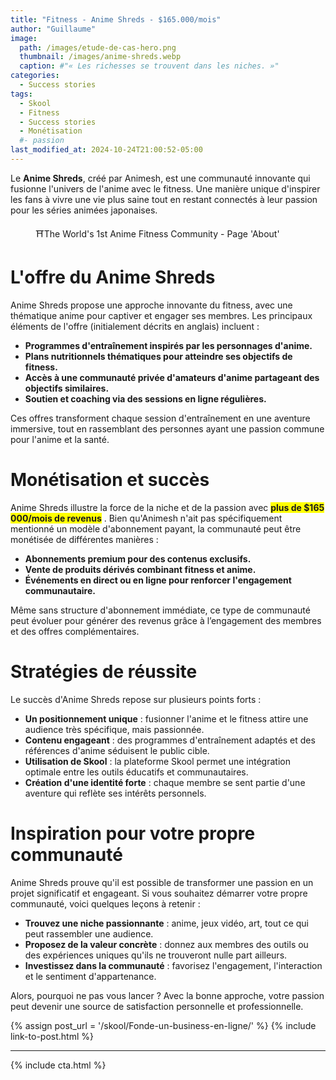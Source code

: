 ```yaml
---
title: "Fitness - Anime Shreds - $165.000/mois"
author: "Guillaume"
image: 
  path: /images/etude-de-cas-hero.png
  thumbnail: /images/anime-shreds.webp
  caption: #"« Les richesses se trouvent dans les niches. »"
categories:
  - Success stories
tags:
  - Skool
  - Fitness
  - Success stories
  - Monétisation
  #- passion
last_modified_at: 2024-10-24T21:00:52-05:00
---
```

Le **Anime Shreds**, créé par Animesh, est une communauté innovante qui fusionne l'univers de l'anime avec le fitness. Une manière unique d'inspirer les fans à vivre une vie plus saine tout en restant connectés à leur passion pour les séries animées japonaises.

<figure class="align-center">
  <a href="#"><img src="{{ '/images/anime-shreds-about.webp' | absolute_url }}" alt=""></a>
  <figcaption>⛩️The World's 1st Anime Fitness Community - Page 'About'</figcaption>
</figure>

# L'offre du Anime Shreds

Anime Shreds propose une approche innovante du fitness, avec une thématique anime pour captiver et engager ses membres. Les principaux éléments de l'offre (initialement décrits en anglais) incluent :

- **Programmes d'entraînement inspirés par les personnages d'anime.**
- **Plans nutritionnels thématiques pour atteindre ses objectifs de fitness.**
- **Accès à une communauté privée d'amateurs d'anime partageant des objectifs similaires.**
- **Soutien et coaching via des sessions en ligne régulières.**

Ces offres transforment chaque session d'entraînement en une aventure immersive, tout en rassemblant des personnes ayant une passion commune pour l'anime et la santé.

# Monétisation et succès

Anime Shreds illustre la force de la niche et de la passion avec **<span style="background-color: yellow">plus de $165 000/mois de revenus</span>** . Bien qu'Animesh n'ait pas spécifiquement mentionné un modèle d'abonnement payant, la communauté peut être monétisée de différentes manières :

- **Abonnements premium pour des contenus exclusifs.**
- **Vente de produits dérivés combinant fitness et anime.**
- **Événements en direct ou en ligne pour renforcer l'engagement communautaire.**

Même sans structure d'abonnement immédiate, ce type de communauté peut évoluer pour générer des revenus grâce à l’engagement des membres et des offres complémentaires.

# Stratégies de réussite

Le succès d'Anime Shreds repose sur plusieurs points forts :

- **Un positionnement unique** : fusionner l'anime et le fitness attire une audience très spécifique, mais passionnée.
- **Contenu engageant** : des programmes d'entraînement adaptés et des références d'anime séduisent le public cible.
- **Utilisation de Skool** : la plateforme Skool permet une intégration optimale entre les outils éducatifs et communautaires.
- **Création d'une identité forte** : chaque membre se sent partie d'une aventure qui reflète ses intérêts personnels.

# Inspiration pour votre propre communauté

Anime Shreds prouve qu'il est possible de transformer une passion en un projet significatif et engageant. Si vous souhaitez démarrer votre propre communauté, voici quelques leçons à retenir :

- **Trouvez une niche passionnante** : anime, jeux vidéo, art, tout ce qui peut rassembler une audience.
- **Proposez de la valeur concrète** : donnez aux membres des outils ou des expériences uniques qu'ils ne trouveront nulle part ailleurs.
- **Investissez dans la communauté** : favorisez l'engagement, l'interaction et le sentiment d'appartenance.

Alors, pourquoi ne pas vous lancer ? Avec la bonne approche, votre passion peut devenir une source de satisfaction personnelle et professionnelle.

{% assign post_url = '/skool/Fonde-un-business-en-ligne/' %}
{% include link-to-post.html %}

*******************************
{% include cta.html %}



